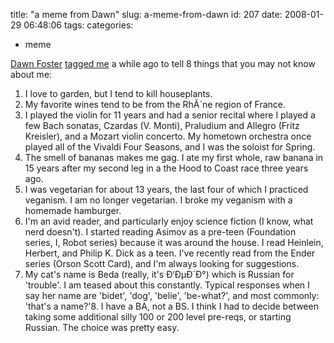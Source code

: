 title: "a meme from Dawn"
slug: a-meme-from-dawn
id: 207
date: 2008-01-29 06:48:06
tags: 
categories: 
- meme

[Dawn Foster](http://fastwonderblog.com/) [tagged me](http://fastwonderblog.com/2008/01/16/hippies-atari-and-tequila-aka-8-things-you-may-not-know-about-dawn/) a while ago to tell 8 things that you may not know about me:

1.  I love to garden, but I tend to kill houseplants.
2.  My favorite wines tend to be from the RhÃ´ne region of France.
3.  I played the violin for 11 years and had a senior recital where I played a few Bach sonatas, Czardas (V. Monti), Praludium and Allegro (Fritz Kreisler), and a Mozart violin concerto. My hometown orchestra once played all of the Vivaldi Four Seasons, and I was the soloist for Spring.
4.  The smell of bananas makes me gag. I ate my first whole, raw banana in 15 years after my second leg in a the Hood to Coast race three years ago.
5.  I was vegetarian for about 13 years, the last four of which I practiced veganism. I am no longer vegetarian. I broke my veganism with a homemade hamburger.
6.  I'm an avid reader, and particularly enjoy science fiction (I know, what nerd doesn't). I started reading Asimov as a pre-teen (Foundation series, I, Robot series) because it was around the house. I read Heinlein, Herbert, and Philip K. Dick as a teen. I've recently read from the Ender series (Orson Scott Card), and I'm always looking for suggestions.
7.  My cat's name is Beda (really, it's Ð‘ÐµÐ´Ð°) which is Russian for 'trouble'. I am teased about this constantly. Typical responses when I say her name are 'bidet', 'dog', 'belie', 'be-what?', and most commonly: 'that's a name?'8.  I have a BA, not a BS. I think I had to decide between taking some additional silly 100 or 200 level pre-reqs, or starting Russian. The choice was pretty easy.

